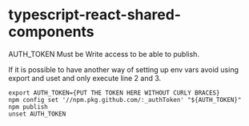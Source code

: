 # typescript-react-shared-components

AUTH_TOKEN Must be Write access to be able to publish.

If it is possible to have another way of setting up env vars avoid using export and uset and only execute line 2 and 3.

```
export AUTH_TOKEN={PUT THE TOKEN HERE WITHOUT CURLY BRACES}
npm config set '//npm.pkg.github.com/:_authToken' "${AUTH_TOKEN}"
npm publish
unset AUTH_TOKEN
```
